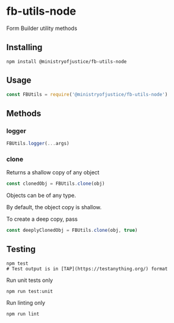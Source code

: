 # fb-utils-node

Form Builder utility methods

## Installing

``` shell
npm install @ministryofjustice/fb-utils-node
```

## Usage

``` js
const FBUtils = require('@ministryofjustice/fb-utils-node')
```

## Methods

### logger

``` js
FBUtils.logger(...args)
```

### clone

Returns a shallow copy of any object

``` js
const clonedObj = FBUtils.clone(obj)
```

Objects can be of any type.

By default, the object copy is shallow.

To create a deep copy, pass 

``` js
const deeplyClonedObj = FBUtils.clone(obj, true)
```


## Testing

``` shell
npm test
# Test output is in [TAP](https://testanything.org/) format
```

Run unit tests only

``` shell
npm run test:unit
```

Run linting only

``` shell
npm run lint
```
